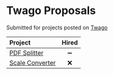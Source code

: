 # Twago Proposals

Submitted for projects posted on [Twago](https://www.twago.de)

|Project|Hired|
|:------|:---:|
|[PDF Splitter](PdfSplitter)|:heavy_minus_sign:|
|[Scale Converter](ScaleConverter)|:x:|
